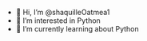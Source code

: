- 👋 Hi, I’m @shaquilleOatmea1
- 👀 I’m interested in Python
- 🌱 I’m currently learning about Python


<!---
shaquilleOatmea1/shaquilleOatmea1 is a ✨ special ✨ repository because its `README.md` (this file) appears on your GitHub profile.
You can click the Preview link to take a look at your changes.
--->
